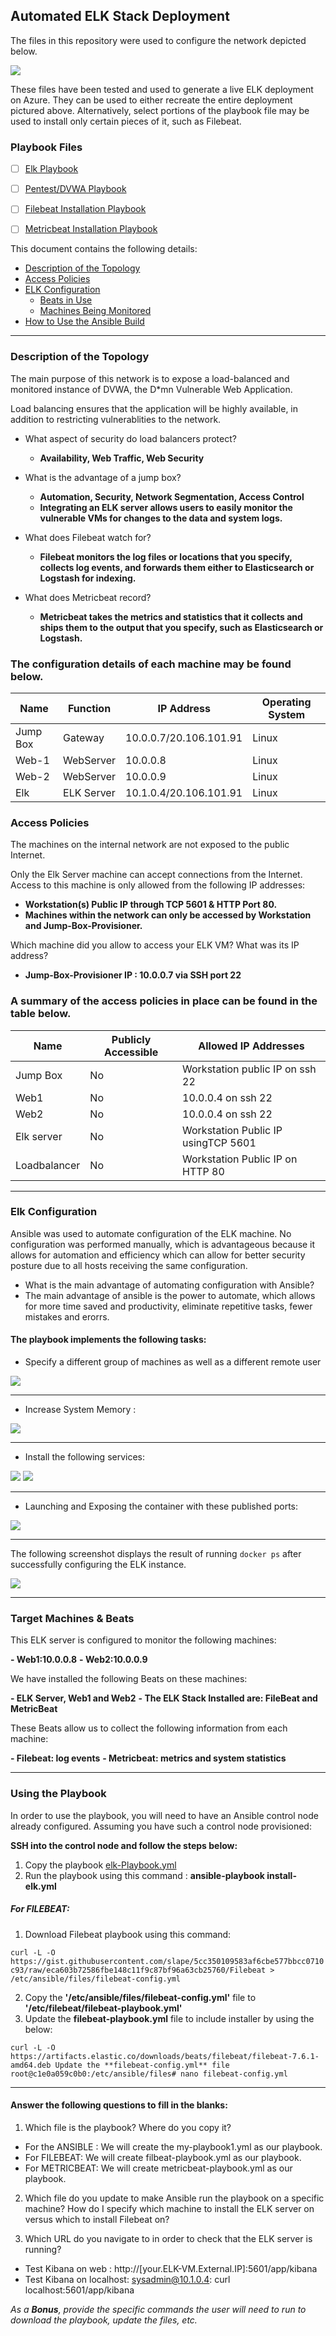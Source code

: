 ## Automated ELK Stack Deployment

The files in this repository were used to configure the network depicted below.

![](https://github.com/Fayekate/Project-1-Elk/blob/main/Diagrams/Project%201%20-%20Elk%20Diagram.drawio.png)

These files have been tested and used to generate a live ELK deployment on Azure. They can be used to either recreate the entire deployment pictured above. Alternatively, select portions of the playbook file may be used to install only certain pieces of it, such as Filebeat.

  ### Playbook Files
  
 - [ ] [Elk Playbook](https://github.com/Fayekate/Project-1-Elk/blob/main/Ansible/ansible/elk-Playbook.yml)
 - [ ] [Pentest/DVWA Playbook](https://github.com/Fayekate/Project-1-Elk/blob/main/Ansible/ansible/pentest.yml)
 - [ ] [Filebeat Installation Playbook](https://github.com/Fayekate/Project-1-Elk/blob/main/Ansible/ansible/files/filebeat_installation.yml)
 - [ ] [Metricbeat Installation Playbook](https://github.com/Fayekate/Project-1-Elk/blob/main/Ansible/ansible/files/metricbeat_playbook.yml)
  

This document contains the following details:
- [Description of the Topology](https://github.com/Fayekate/Project-1-Elk/edit/main/README.md#description-of-the-topology)
- [Access Policies](https://github.com/Fayekate/Project-1-Elk/edit/main/README.md#access-policies)
- [ELK Configuration](https://github.com/Fayekate/Project-1-Elk/edit/main/README.md#elk-configuration)
  - [Beats in Use](https://github.com/Fayekate/Project-1-Elk/edit/main/README.md#target-machines--beats)
  - [Machines Being Monitored](https://github.com/Fayekate/Project-1-Elk/edit/main/README.md#target-machines--beats)
- [How to Use the Ansible Build](https://github.com/Fayekate/Project-1-Elk/edit/main/README.md#using-the-playbook)
----

### Description of the Topology

The main purpose of this network is to expose a load-balanced and monitored instance of DVWA, the D*mn Vulnerable Web Application.

Load balancing ensures that the application will be highly available, in addition to restricting vulnerablities to the network.

- What aspect of security do load balancers protect? 
  - **Availability, Web Traffic, Web Security**
  
- What is the advantage of a jump box?
  - **Automation, Security, Network Segmentation, Access Control**
  - **Integrating an ELK server allows users to easily monitor the vulnerable VMs for changes to the data and system logs.**
  
- What does Filebeat watch for? 
  - **Filebeat monitors the log files or locations that you specify, collects log events, and forwards them either to Elasticsearch or Logstash for indexing.**
  
- What does Metricbeat record? 
  - **Metricbeat takes the metrics and statistics that it collects and ships them to the output that you specify, such as Elasticsearch or Logstash.**
  
### The configuration details of each machine may be found below. 

| Name          | Function |           IP Address    | Operating System |
|---------------|----------|-------------------------|------------------|
| Jump Box      | Gateway  | 10.0.0.7/20.106.101.91  | Linux            |
| Web-1         | WebServer|  10.0.0.8               | Linux            |                 
| Web-2         | WebServer| 10.0.0.9                | Linux            |                
| Elk           |ELK Server| 10.1.0.4/20.106.101.91  | Linux            |                

### Access Policies

The machines on the internal network are not exposed to the public Internet. 

Only the Elk Server machine can accept connections from the Internet. Access to this machine is only allowed from the following IP addresses:

- **Workstation(s) Public IP through TCP 5601 & HTTP Port 80.**
- **Machines within the network can only be accessed by Workstation and Jump-Box-Provisioner.**

Which machine did you allow to access your ELK VM? What was its IP address?
- **Jump-Box-Provisioner IP : 10.0.0.7 via SSH port 22**

### A summary of the access policies in place can be found in the table below.

| Name        | Publicly Accessible | Allowed IP Addresses               |
|-------------|---------------------|------------------------------------|
| Jump Box    |     No              | Workstation public IP on ssh 22    |
|  Web1       |     No              | 10.0.0.4 on ssh 22                 |
|  Web2       |     No              | 10.0.0.4 on ssh 22                 |
|Elk server   |     No              |Workstation Public IP usingTCP 5601 |
|Loadbalancer	|     No             	|Workstation Public IP on HTTP 80    |

----

### Elk Configuration

Ansible was used to automate configuration of the ELK machine. No configuration was performed manually, which is advantageous because it allows for automation and efficiency which can allow for better security posture due to all hosts receiving the same configuration. 

- What is the main advantage of automating configuration with Ansible?
 - The main advantage of ansible is the power to automate, which allows for more time saved and productivity, eliminate repetitive tasks, fewer mistakes and erorrs.

#### The playbook implements the following tasks:

- Specify a different group of machines as well as a different remote user

![](https://github.com/Fayekate/Project-1-Elk/blob/main/Screenshots/Remoteuser-scshots.JPG) 

----

- Increase System Memory :

![](https://github.com/Fayekate/Project-1-Elk/blob/main/Screenshots/systemmemory-screenshots.JPG)

----

- Install the following services:

![](https://github.com/Fayekate/Project-1-Elk/blob/main/Screenshots/dockerio-scshot.JPG)
![](https://github.com/Fayekate/Project-1-Elk/blob/main/Screenshots/pip3-scshot.JPG)

----

- Launching and Exposing the container with these published ports:

![](https://github.com/Fayekate/Project-1-Elk/blob/main/Screenshots/ports-scshot.JPG)

----

The following screenshot displays the result of running `docker ps` after successfully configuring the ELK instance.

![](https://github.com/Fayekate/Project-1-Elk/blob/main/Screenshots/Elk-Docker.JPG)

----

### Target Machines & Beats

This ELK server is configured to monitor the following machines:

**- Web1:10.0.0.8**
**- Web2:10.0.0.9**

We have installed the following Beats on these machines:

**- ELK Server, Web1 and Web2**
**- The ELK Stack Installed are: FileBeat and MetricBeat**

These Beats allow us to collect the following information from each machine:

**- Filebeat: log events**
**- Metricbeat: metrics and system statistics**

----

### Using the Playbook

In order to use the playbook, you will need to have an Ansible control node already configured. Assuming you have such a control node provisioned: 

**SSH into the control node and follow the steps below:**

1. Copy the playbook [elk-Playbook.yml](https://github.com/Fayekate/Project-1-Elk/blob/main/Ansible/ansible/elk-Playbook.yml)
2. Run the playbook using this command : **ansible-playbook install-elk.yml**

##### For FILEBEAT:

1. Download Filebeat playbook using this command:

```curl -L -O https://gist.githubusercontent.com/slape/5cc350109583af6cbe577bbcc0710c93/raw/eca603b72586fbe148c11f9c87bf96a63cb25760/Filebeat > /etc/ansible/files/filebeat-config.yml```

2. Copy the **'/etc/ansible/files/filebeat-config.yml'** file to **'/etc/filebeat/filebeat-playbook.yml'**
3. Update the **filebeat-playbook.yml** file to include installer by using the below:

```curl -L -O https://artifacts.elastic.co/downloads/beats/filebeat/filebeat-7.6.1-amd64.deb Update the **filebeat-config.yml** file root@c1e0a059c0b0:/etc/ansible/files# nano filebeat-config.yml```

----

#### Answer the following questions to fill in the blanks:

1. Which file is the playbook? Where do you copy it?

- For the ANSIBLE : We will create the my-playbook1.yml as our playbook.
- For FILEBEAT: We will create filbeat-playbook.yml as our playbook.
- For METRICBEAT: We will create metricbeat-playbook.yml as our playbook.

2. Which file do you update to make Ansible run the playbook on a specific machine? How do I specify which machine to install the ELK server on versus which to install Filebeat on?

3. Which URL do you navigate to in order to check that the ELK server is running?

- Test Kibana on web : http://[your.ELK-VM.External.IP]:5601/app/kibana
- Test Kibana on localhost: sysadmin@10.1.0.4: curl localhost:5601/app/kibana

_As a **Bonus**, provide the specific commands the user will need to run to download the playbook, update the files, etc._
